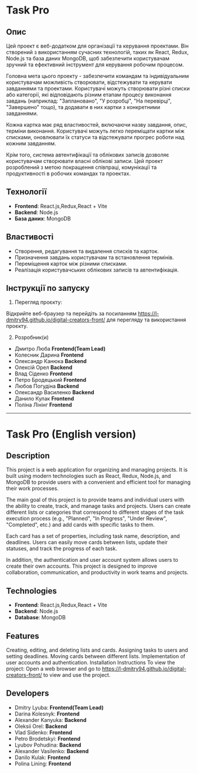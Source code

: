 
# Task Pro 

## Опис

Цей проект є веб-додатком для організації та керування проектами. Він створений з використанням сучасних технологій, таких як React, Redux, Node.js та база даних MongoDB, щоб забезпечити користувачам зручний та ефективний інструмент для керування робочим процесом.

Головна мета цього проекту - забезпечити командам та індивідуальним користувачам можливість створювати, відстежувати та керувати завданнями та проектами. Користувачі можуть створювати різні списки або категорії, які відповідають різним етапам процесу виконання завдань (наприклад: "Заплановано", "У розробці", "На перевірці", "Завершено" тощо), та додавати в них картки з конкретними завданнями.

Кожна картка має ряд властивостей, включаючи назву завдання, опис, терміни виконання. Користувачі можуть легко переміщати картки між списками, оновлювати їх статуси та відстежувати прогрес роботи над кожним завданням.

Крім того, система автентифікації та облікових записів дозволяє користувачам створювати власні облікові записи. Цей проект розроблений з метою покращення співпраці, комунікації та продуктивності в робочих командах та проектах.

## Технології

- **Frontend**: React.js,Redux,React + Vite
- **Backend**: Node.js
- **База даних**: MongoDB

## Властивості

- Створення, редагування та видалення списків та карток.
- Призначення завдань користувачам та встановлення термінів.
- Переміщення карток між різними списками.
- Реалізація користувачських облікових записів та автентифікація.


## Інструкції по запуску

1. Перегляд проєкту:

Відкрийте веб-браузер та перейдіть за посиланням https://l-dmitry94.github.io/digital-creators-front/ для перегляду та використання проєкту.


2. Розробник(и)
- Дмитро Люба **Frontend(Team Lead)**
- Колесник Дарина **Frontend**
- Олександр Канюка **Backend**
- Олексій Орел **Backend**
- Влад Сіденко **Frontend**
- Петро Бродецький **Frontend**
- Любов Погудіна **Backend**
- Олександр Василенко **Backend**
- Данило Кулак **Frontend**
- Поліна Лінінг  **Frontend**

________________________________
# Task Pro (English version)



## Description

This project is a web application for organizing and managing projects. It is built using modern technologies such as React, Redux, Node.js, and MongoDB to provide users with a convenient and efficient tool for managing their work processes.

The main goal of this project is to provide teams and individual users with the ability to create, track, and manage tasks and projects. Users can create different lists or categories that correspond to different stages of the task execution process (e.g., "Planned", "In Progress", "Under Review", "Completed", etc.) and add cards with specific tasks to them.

Each card has a set of properties, including task name, description, and deadlines. Users can easily move cards between lists, update their statuses, and track the progress of each task.

In addition, the authentication and user account system allows users to create their own accounts. This project is designed to improve collaboration, communication, and productivity in work teams and projects.

## Technologies
- **Frontend**: React.js,Redux,React + Vite
- **Backend**: Node.js
- **Database**: MongoDB

## Features

Creating, editing, and deleting lists and cards.
Assigning tasks to users and setting deadlines.
Moving cards between different lists.
Implementation of user accounts and authentication.
Installation Instructions
To view the project:
Open a web browser and go to https://l-dmitry94.github.io/digital-creators-front/ to view and use the project.

## Developers

- Dmitry Lyuba: **Frontend(Team Lead)**
- Darina Kolesnyk: **Frontend**
- Alexander Kanyuka: **Backend**
- Oleksii Orel: **Backend**
- Vlad Sidenko: **Frontend**
- Petro Brodetskyi: **Frontend**
- Lyubov Pohudina: **Backend**
- Alexander Vasilenko: **Backend**
- Danilo Kulak: **Frontend**
- Polina Lining: **Frontend**
